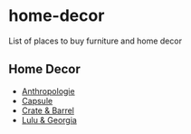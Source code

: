 # home-decor
List of places to buy furniture and home decor

## Home Decor
* [Anthropologie](https://www.anthropologie.com)
* [Capsule](https://www.capsulehome.com/)
* [Crate & Barrel](https://www.crateandbarrel.com)
* [Lulu & Georgia](https://www.luluandgeorgia.com/)
